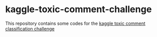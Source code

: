 # kaggle-toxic-comment-challenge

This repository contains some codes for the [kaggle toxic comment classification challenge](https://www.kaggle.com/c/jigsaw-toxic-comment-classification-challenge)
